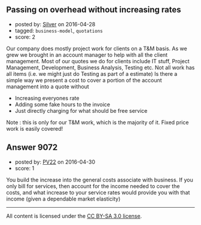 ## Passing on overhead without increasing rates

- posted by: [Silver](https://stackexchange.com/users/1944013/silver) on 2016-04-28
- tagged: `business-model`, `quotations`
- score: 2

Our company does mostly project work for clients on a T&M basis. As we grew we brought in an account manager to help with all the client management. 
Most of our quotes we do for clients include IT stuff, Project Management, Development, Business Analysis, Testing etc. Not all work has all items (i.e. we might just do Testing as part of a estimate)
Is there a simple way we present a cost to cover a portion of the account management into a quote without

 - Increasing everyones rate
 - Adding some fake hours to the invoice
 - Just directly charging for what should be free service

Note : this is only for our T&M work, which is the majority of it. Fixed price work is easily covered!




## Answer 9072

- posted by: [PV22](https://stackexchange.com/users/8264469/pv22) on 2016-04-30
- score: 1

You build the increase into the general costs associate with business. If you only bill for services, then account for the income needed to cover the costs, and what increase to your service rates would provide you with that income (given a dependable market elasticity)



---

All content is licensed under the [CC BY-SA 3.0 license](https://creativecommons.org/licenses/by-sa/3.0/).

